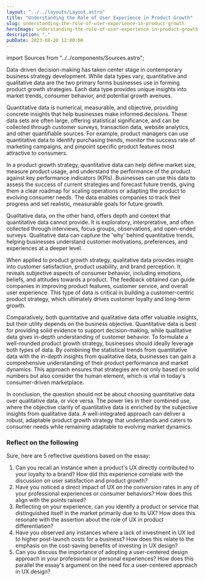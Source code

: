 ```yaml
---
layout: "../../layouts/Layout.astro"
title: "Understanding the Role of User Experience in Product Growth"
slug: understanding-the-role-of-user-experience-in-product-growth
heroImage: understanding-the-role-of-user-experience-in-product-growth.png
description: "."
pubDate: 2023-08-20 12:00:00
---
```


import Sources from "../../components/Sources.astro";

Data-driven decision-making has taken center stage in contemporary business strategy development. While data types vary, quantitative and qualitative data are the two primary forms businesses use in forming product growth strategies. Each data type provides unique insights into market trends, consumer behavior, and potential growth avenues. 

Quantitative data is numerical, measurable, and objective, providing concrete insights that help businesses make informed decisions. These data sets are often large, offering statistical significance, and can be collected through customer surveys, transaction data, website analytics, and other quantifiable sources. For example, product managers can use quantitative data to identify purchasing trends, monitor the success rate of marketing campaigns, and pinpoint specific product features most attractive to consumers.

In a product growth strategy, quantitative data can help define market size, measure product usage, and understand the performance of the product against key performance indicators (KPIs). Businesses can use this data to assess the success of current strategies and forecast future trends, giving them a clear roadmap for scaling operations or adapting the product to evolving consumer needs. The data enables companies to track their progress and set realistic, measurable goals for future growth.

Qualitative data, on the other hand, offers depth and context that quantitative data cannot provide. It is exploratory, interpretative, and often collected through interviews, focus groups, observations, and open-ended surveys. Qualitative data can capture the 'why' behind quantitative trends, helping businesses understand customer motivations, preferences, and experiences at a deeper level.

When applied to product growth strategy, qualitative data provides insight into customer satisfaction, product usability, and brand perception. It reveals subjective aspects of consumer behavior, including emotions, beliefs, and attitudes towards a product. The feedback obtained can guide companies in improving product features, customer service, and overall user experience. This type of data is critical in building a customer-centric product strategy, which ultimately drives customer loyalty and long-term growth.

Comparatively, both quantitative and qualitative data offer valuable insights, but their utility depends on the business objective. Quantitative data is best for providing solid evidence to support decision-making, while qualitative data gives in-depth understanding of customer behavior. To formulate a well-rounded product growth strategy, businesses should ideally leverage both types of data. By combining the statistical trends from quantitative data with the in-depth insights from qualitative data, businesses can gain a comprehensive understanding of their product performance and market dynamics. This approach ensures that strategies are not only based on solid numbers but also consider the human element, which is vital in today's consumer-driven marketplace.

In conclusion, the question should not be about choosing quantitative data over qualitative data, or vice versa. The power lies in their combined use, where the objective clarity of quantitative data is enriched by the subjective insights from qualitative data. A well-integrated approach can deliver a robust, adaptable product growth strategy that understands and caters to consumer needs while remaining adaptable to evolving market dynamics.

### Reflect on the following

Sure, here are 5 reflective questions based on the essay:

1. Can you recall an instance when a product's UX directly contributed to your loyalty to a brand? How did this experience correlate with the discussion on user satisfaction and product growth?
2. Have you noticed a direct impact of UX on the conversion rates in any of your professional experiences or consumer behaviors? How does this align with the points raised?
3. Reflecting on your experience, can you identify a product or service that distinguished itself in the market primarily due to its UX? How does this resonate with the assertion about the role of UX in product differentiation?
4. Have you observed any instances where a lack of investment in UX led to higher post-launch costs for a business? How does this relate to the emphasis on the cost-saving benefits of investing in UX design?
5. Can you discuss the importance of adopting a user-centered design approach in your professional or personal experiences? How does this parallel the essay's argument on the need for a user-centered approach in UX design?

